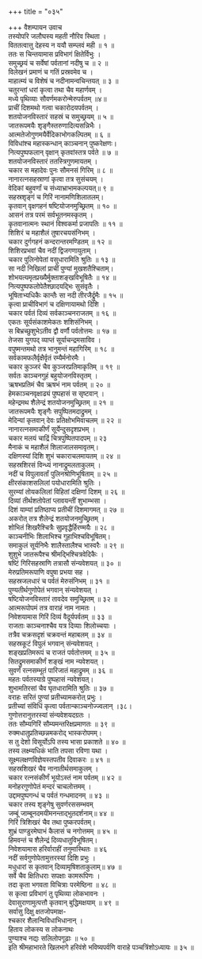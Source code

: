 +++
title = "०३५"

+++
वैशम्पायन उवाच  
तस्योपरि जलौघस्य महती नौरिव स्थिता ।  
विततत्वात्तु देहस्य न ययौ सम्प्लवं मही ॥ १ ॥  
ततः स चिन्तयामास प्रविभागं क्षितेर्विभुः ।  
समुच्छ्रयं च सर्वेषां पर्वतानां नदीषु च ॥ २ ॥  
विलेखनं प्रमाणं च गतिं प्रस्रवमेव च ।  
माहात्म्यं च विशेषं च नदीनामन्वचिन्तयत् ॥ ३ ॥  
चतुरन्तां धरां कृत्वा तथा चैव महार्णवम् ।  
मध्ये पृथिव्याः सौवर्णमकरोन्मेरुपर्वतम् ॥४॥  
प्राचीं दिशमथो गत्वा चकारोदयपर्वतम् ।  
शतयोजनविस्तारं सहस्रं च समुच्छ्रयम् ॥ ५ ॥  
जातरूपमयैः शृङ्गैस्तरुणादित्यसन्निभैः ।  
आत्मतेजोगुणमयैर्वेदिकाभोगकल्पितम् ॥ ६ ॥  
विविधांश्च महास्कन्धान् काञ्चनान् पुष्करेक्षणः।  
नित्यपुष्पफलान् वृक्षान् कृतवांस्तत्र पर्वते ॥ ७ ॥  
शतयोजनविस्तारं ततस्त्रिगुणमायतम् ।  
चकार स महादेवः पुनः सौमनसं गिरिम् ॥ ८ ॥  
नानारत्नसहस्राणां कृत्वा तत्र सुसंचयम् ।  
वेदिकां बहुवर्णां च संध्याभ्राभामकल्पयत्॥ ९ ॥  
सहस्रशृङ्गं च गिरिं नानामणिशिलातलम्।  
कृतवान् वृक्षगहनं षष्टियोजनमुच्छ्रितम् ॥ १० ॥  
आसनं तत्र परमं सर्वभूतनमस्कृतम् ।  
कृतवानात्मनः स्थानं विश्वकर्मा प्रजापतिः ॥ ११ ॥  
शिशिरं च महाशैलं तुषारचयसंनिभम् ।  
चकार दुर्गगहनं कन्दरान्तरमण्डितम् ॥ १२ ॥  
शिशिरप्रभवां चैव नदीं द्विजगणायुताम् ।  
चकार पुलिनोपेतां वसुधारामिति श्रुतिः ॥ १३ ॥  
सा नदी निखिलां प्राचीं पुण्यां मुखशतैश्चिताम्।  
शोभयत्यमृतप्रख्यैर्मुक्ताशङ्खविभूषितैः ॥ १४ ॥  
नित्यपुष्पफलोपेतैश्छादयद्भिः सुसंवृतैः ।  
भूषिताभ्यधिकैः कान्तैः सा नदी तीरजैर्द्रुमैः ॥ १५ ॥  
कृत्वा प्राचीविभागं च दक्षिणायामथो दिशि ।  
चकार पर्वतं दिव्यं सर्वकाञ्चनराजतम् ॥ १६ ॥  
एकतः सूर्यसंकाशमेकतः शशिसंनिभम् ।  
स बिभ्रच्छुशुभेऽतीव द्वौ वर्णौ पर्वतोत्तमः ॥ १७ ॥  
तेजसा युगपद् व्याप्तं सूर्याचन्द्रमसाविव ।  
वपुष्मन्तमथो तत्र भानुमन्तं महागिरिम् ॥ १८ ॥  
सर्वकामफलैर्वृक्षैर्वृतं रम्यैर्मनोरमैः ।  
चकार कुञ्जरं चैव कुञ्जरप्रतिमाकृतिम् ॥ १९ ॥  
सर्वतः काञ्चनगुहं बहुयोजनविस्तृतम् ।  
ऋषभप्रतिमं चैव ऋषभं नाम पर्वतम् ॥ २० ॥  
हेमकाञ्चनवृक्षाढ्यं पुष्पहासं स सृष्टवान् ।  
महेन्द्रमथ शैलेन्द्रं शतयोजनमुच्छ्रितम् ॥ २१ ॥  
जातरूपमयैः शृङ्गैः सपुष्पितमदाद्रुमम् ।  
मेदिन्यां कृतवान् देवः प्रतिक्षोभमिवाचलम् ॥ २२ ॥  
नानारत्नसमाकीर्णं सूर्येन्दुसदृशप्रभम् ।  
चकार मलयं चाद्रिं चित्रपुष्पितपादपम् ॥ २३  
मैनाकं च महाशैलं शिलाजालसमावृतम्।  
दक्षिणस्यां दिशि शुभं चकाराचलमायतम् ॥ २४ ॥  
सहस्रशिरसं विन्ध्यं नानाद्रुमलताकुलम् ।  
नदीं च विपुलावर्तां पुलिनश्रोणिभूषिताम् ॥ २५ ॥  
क्षीरसंकाशसलिलां पयोधारामिति श्रुतिः ।  
सुरम्यां तोयकलिलां विहितां दक्षिणां दिशम् ॥ २६ ॥  
दिव्यां तीर्थशतोपेतां प्लावयन्तीं शुभाम्भसा ।  
दिशं याम्यां प्रतिष्ठाप्य प्रतीचीं दिशमागमत् ॥ २७ ॥  
अकरोत् तत्र शैलेन्द्रं शतयोजनमुच्छ्रितम् ।  
शोभितं शिखरैश्चित्रैः सुप्रवृद्धैर्हिरण्मयैः ॥ २८ ॥  
काञ्चनीभिः शिलाभिश्च गुहाभिश्चविभूषितम्।  
समाकुलं सूर्यनिभैः शालैस्तालैश्च भास्वरैः ॥ २९ ॥  
शुशुभे जातरूपैश्च श्रीमद्भिश्चित्रवेदिकैः ।  
षष्टिं गिरिसहस्राणि तत्रासौ संन्यवेशयत् ॥ ३० ॥  
मेरुप्रतिमरूपाणि वपुषा प्रभया सह ।  
सहस्रजलधारं च पर्वतं मेरुसंनिभम् ॥ ३१ ॥  
पुण्यतीर्थगुणोपेतं भगवान् संन्यवेशयत् ।  
षष्टियोजनविस्तारं तावदेव समुच्छ्रितम् ॥ ३२ ॥  
आत्मरूपोपमं तत्र वाराहं नाम नामतः ।  
निवेशयामास गिरिं दिव्यं वैदूर्यपर्वतम् ॥ ३३ ॥  
राजताः काञ्चनाश्चैव यत्र दिव्याः शिलोच्चयाः ।  
तत्रैव चक्रसदृशं चक्रवन्तं महाबलम् ॥ ३४ ॥  
सहस्रकूटं विपुलं भगवान् संन्यवेशयत् ।  
शङ्खप्रतिमरूपं च राजतं पर्वतोत्तमम् ॥ ३५ ॥  
सितद्रुमसमाकीर्णं शङ्खं नाम न्यवेशयत् ।  
सुवर्णं रत्नसम्भूतं पारिजातं महाद्रुमम् ॥ ३६ ॥  
महतः पर्वतस्याग्रे पुष्पहासं न्यवेशयत्।  
शुभामतिरसां चैव घृतधारामिति श्रुतिः ॥ ३७ ॥  
वराहः सरितं पुण्यां प्रतीच्यामकरोत् प्रभुः ।  
प्रतीच्यां संविधिं कृत्वा पर्वतान्काञ्चनोज्ज्वलान् ।३८।  
गुणोत्तरानुत्तरस्यां संन्यवेशयदग्रतः ।  
ततः सौम्यगिरिं सौम्यमन्तरिक्षप्रमाणतः ॥ ३९ ॥  
रुक्मधातुप्रतिच्छन्नमकरोद् भास्करोपमम्।  
स तु देशो विसूर्योऽपि तस्य भासा प्रकाशते ॥ ४० ॥  
तस्य लक्ष्म्यधिकं भाति तपसा रविणा यथा ।  
सूक्ष्मलक्षणविज्ञेयस्तपतीव दिवाकरः ॥ ४१ ॥  
सहस्रशिखरं चैव नानातीर्थसमाकुलम् ।  
चकार रत्नसंकीर्णं भूयोऽस्तं नाम पर्वतम् ॥ ४२ ॥  
मनोहरगुणोपेतं मन्दरं चाचलोत्तमम् ।  
उद्दामपुष्पगन्धं च पर्वतं गन्धमादनम् ॥ ४३ ॥  
चकार तस्य शृङ्गेषु सुवर्णरससम्भवम्  
जम्बूं जाम्बूनदमयीमनन्ताद्भुतदर्शनाम्॥ ४४ ॥  
गिरिं त्रिशिखरं चैव तथा पुष्करपर्वतम्।  
शुभ्रं पाण्डुरमेघाभं कैलासं च नगोत्तमम् ॥ ४५ ॥  
हिमवन्तं च शैलेन्द्रं दिव्यधातुविभूषितम्।  
निवेशयामास हरिर्वाराहीं तनुमास्थितः ॥ ४६  
नदीं सर्वगुणोपेतामुत्तरस्यां दिशि प्रभुः ।  
मधुधारां स कृतवान् दिव्यामृषिशताकुलाम्॥ ४७ ॥  
सर्वे चैव क्षितिधराः सपक्षाः कामरूपिणः ।  
तदा कृता भगवता विचित्राः परमेष्ठिना ॥ ४८ ॥  
स कृत्वा प्रविभागं तु पृथिव्या लोकभावनः ।  
देवासुराणामुत्पत्तौ कृतवान् बुद्धिमक्षयाम् ॥ ४९ ॥  
सर्वासु दिक्षु क्षतजोपमाक्ष-  
श्चकार शैलान्विविधाभिधानान् ।  
हिताय लोकस्य स लोकनाथः  
पुण्याश्च नद्यः सलिलोपगूढाः ॥ ५० ॥  
इति श्रीमहाभारते खिलभागे हरिवंशे भविष्यपर्वणि वाराहे पञ्चत्रिंशोऽध्यायः ॥ ३५ ॥